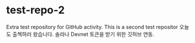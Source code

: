# test-repo-2
Extra test repository for GitHub activity.
This is a second test repositor
오늘도 출첵하러 왔습니다.
솔라나 Devnet 토큰을 받기 위한 깃허브 연동.
